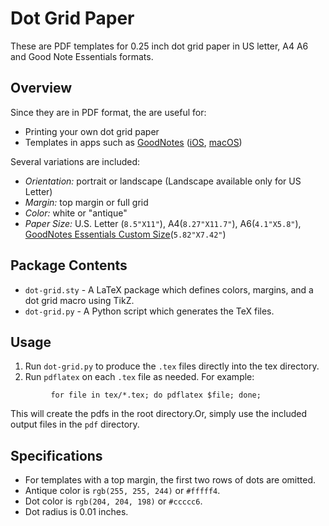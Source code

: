 # Dot Grid Paper

These are PDF templates for 0.25 inch dot grid paper in US letter, A4 A6 and Good Note Essentials formats.

## Overview

Since they are in PDF format, the are useful for:

*   Printing your own dot grid paper
*   Templates in apps such as [GoodNotes][] ([iOS][], [macOS][])

Several variations are included:

*   _Orientation:_ portrait or landscape (Landscape available only for US Letter)
*   _Margin:_ top margin or full grid
*   _Color:_ white or "antique"
*	_Paper Size:_ U.S. Letter (`8.5"X11"`), A4(`8.27"X11.7"`), A6(`4.1"X5.8"`), [GoodNotes Essentials Custom Size][](`5.82"X7.42"`)

## Package Contents

*   `dot-grid.sty` - A LaTeX package which defines colors, margins, and a dot grid macro using TikZ.
*   `dot-grid.py` - A Python script which generates the TeX files.

## Usage

1.   Run `dot-grid.py` to produce the `.tex` files directly into the tex directory.
2.   Run `pdflatex` on each `.tex` file as needed.  For example:
```
         for file in tex/*.tex; do pdflatex $file; done;
```
This will create the pdfs in the root directory.Or, simply use the included output files in the `pdf` directory.

## Specifications

*   For templates with a top margin, the first two rows of dots are omitted.
*   Antique color is `rgb(255, 255, 244)` or `#fffff4`.
*   Dot color is `rgb(204, 204, 198)` or `#ccccc6`.
*   Dot radius is 0.01 inches.

[GoodNotes]: http://www.goodnotesapp.com
[GoodNotes Essentials Custom Size]: https://twitter.com/goodnotesapp/status/443678100140720128
[iOS]: https://itunes.apple.com/us/app/goodnotes-4-notes-pdf/id778658393?mt=8&uo=4&at=11l5Vs
[macOS]: https://itunes.apple.com/us/app/goodnotes/id1026566364?mt=12&uo=4&at=11l5Vs

